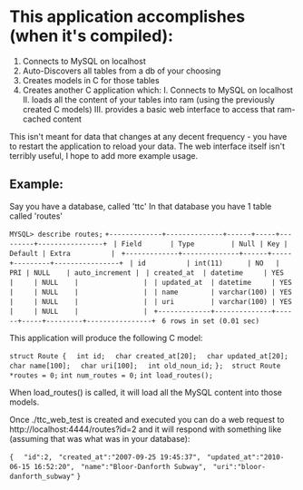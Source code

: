 

# This application accomplishes (when it's compiled):

  1. Connects to MySQL on localhost
  2. Auto-Discovers all tables from a db of your choosing
  3. Creates models in C for those tables
  4. Creates another C application which:
      I. Connects to MySQL on localhost
      II. loads all the content of your tables into ram (using the previously created C models)
      III. provides a basic web interface to access that ram-cached content

This isn't meant for data that changes at any decent frequency - you have to restart the application to reload your data.
The web interface itself isn't terribly useful, I hope to add more example usage.

## Example:

Say you have a database, called 'ttc'
In that database you have 1 table called 'routes'

`MYSQL> describe routes;`
`+-------------+--------------+------+-----+---------+----------------+ `
`| Field       | Type         | Null | Key | Default | Extra          | `
`+-------------+--------------+------+-----+---------+----------------+ `
`| id          | int(11)      | NO   | PRI | NULL    | auto_increment | `
`| created_at  | datetime     | YES  |     | NULL    |                | `
`| updated_at  | datetime     | YES  |     | NULL    |                | `
`| name        | varchar(100) | YES  |     | NULL    |                | `
`| uri         | varchar(100) | YES  |     | NULL    |                | `
`+-------------+--------------+------+-----+---------+----------------+ `
`6 rows in set (0.01 sec)`

This application will produce the following C model:

`struct Route {`
`  int id;`
`  char created_at[20];`
`  char updated_at[20];`
`  char name[100];`
`  char uri[100];`
`  int old_noun_id;`
`};`
` `
`struct Route *routes = 0;`
`int num_routes = 0;`
`int load_routes();`

When load_routes() is called, it will load all the MySQL content into those models.

Once ./ttc_web_test is created and executed you can 
do a web request to http://localhost:4444/routes?id=2 and it will respond with 
something like (assuming that was what was in your database):

`{ `
`  "id":2, `
`  "created_at":"2007-09-25 19:45:37", `
`  "updated_at":"2010-06-15 16:52:20", `
`  "name":"Bloor-Danforth Subway", `
`  "uri":"bloor-danforth_subway" `
`}`

